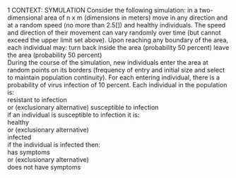 1 CONTEXT: SYMULATION
Consider the following simulation: in a two-dimensional area of n x m (dimensions in meters) move in any direction and at a random speed (no more than 2.5[]) and healthy individuals. The speed and direction of their movement can vary randomly over time (but cannot exceed the upper limit set above). Upon reaching any boundary of the area, each individual may:
turn back inside the area (probability 50 percent) leave the area (probability 50 percent)\
During the course of the simulation, new individuals enter the area at random points on its borders (frequency of entry and initial size and select to maintain population continuity). For each entering individual, there is a probability of virus infection of 10 percent.
Each individual in the population is:\
resistant to infection\
or (exclusionary alternative) susceptible to infection\
if an individual is susceptible to infection it is:\
healthy\
or (exclusionary alternative)\
infected\
if the individual is infected then:\
has symptoms\
or (exclusionary alternative)\
does not have symptoms
